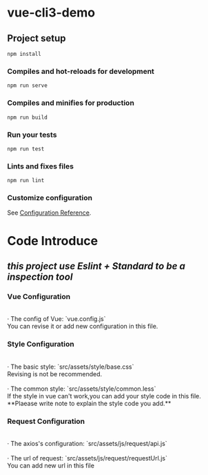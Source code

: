# vue-cli3-demo

## Project setup
```
npm install
```

### Compiles and hot-reloads for development
```
npm run serve
```

### Compiles and minifies for production
```
npm run build
```

### Run your tests
```
npm run test
```

### Lints and fixes files
```
npm run lint
```

### Customize configuration
See [Configuration Reference](https://cli.vuejs.org/config/).


# Code Introduce

## *this project use Eslint + Standard to be a inspection tool*

### Vue Configuration
<br>
· The config of Vue: `vue.config.js`<br>
  You can revise it or add new configuration in this file.<br>

### Style Configuration
<br>
· The basic style: `src/assets/style/base.css`<br>
  Revising is not be recommended.<br>
<br>
· The common style: `src/assets/style/common.less`<br>
  If the style in vue can't work,you can add your style code in this file.<br>
**Plaease write note to explain the style code you add.**<br>

### Request Configuration
<br>
· The axios's configuration: `src/assets/js/request/api.js`<br>
<br>
· The url of request: `src/assets/js/request/requestUrl.js`<br>
  You can add new url in this file



